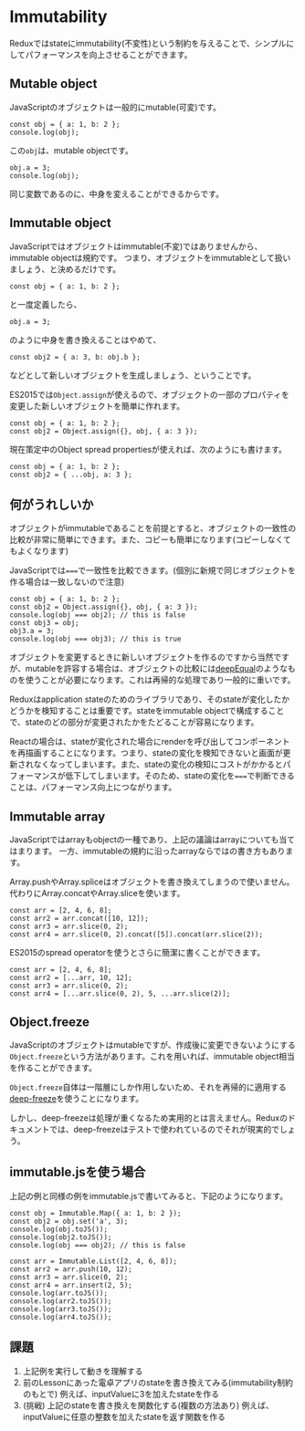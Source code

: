 # Immutability

Reduxではstateにimmutability(不変性)という制約を与えることで、シンプルにしてパフォーマンスを向上させることができます。

## Mutable object

JavaScriptのオブジェクトは一般的にmutable(可変)です。

```
const obj = { a: 1, b: 2 };
console.log(obj);
```

この`obj`は、mutable objectです。

```
obj.a = 3;
console.log(obj);
```

同じ変数であるのに、中身を変えることができるからです。

## Immutable object

JavaScriptではオブジェクトはimmutable(不変)ではありませんから、immutable objectは規約です。
つまり、オブジェクトをimmutableとして扱いましょう、と決めるだけです。

```
const obj = { a: 1, b: 2 };
```

と一度定義したら、

```
obj.a = 3;
```

のように中身を書き換えることはやめて、

```
const obj2 = { a: 3, b: obj.b };
```

などとして新しいオブジェクトを生成しましょう、ということです。

ES2015では`Object.assign`が使えるので、オブジェクトの一部のプロパティを変更した新しいオブジェクトを簡単に作れます。

```
const obj = { a: 1, b: 2 };
const obj2 = Object.assign({}, obj, { a: 3 });
```

現在策定中のObject spread propertiesが使えれば、次のようにも書けます。

```
const obj = { a: 1, b: 2 };
const obj2 = { ...obj, a: 3 };
```

## 何がうれしいか

オブジェクトがimmutableであることを前提とすると、オブジェクトの一致性の比較が非常に簡単にできます。また、コピーも簡単になります(コピーしなくてもよくなります)

JavaScriptでは`===`で一致性を比較できます。(個別に新規で同じオブジェクトを作る場合は一致しないので注意)

```
const obj = { a: 1, b: 2 };
const obj2 = Object.assign({}, obj, { a: 3 });
console.log(obj === obj2); // this is false
const obj3 = obj;
obj3.a = 3;
console.log(obj === obj3); // this is true
```

オブジェクトを変更するときに新しいオブジェクトを作るのですから当然ですが、mutableを許容する場合は、オブジェクトの比較には[deepEqual](https://github.com/substack/node-deep-equal)のようなものを使うことが必要になります。これは再帰的な処理であり一般的に重いです。

Reduxはapplication stateのためのライブラリであり、そのstateが変化したかどうかを検知することは重要です。stateをimmutable objectで構成することで、stateのどの部分が変更されたかをたどることが容易になります。

Reactの場合は、stateが変化された場合にrenderを呼び出してコンポーネントを再描画することになります。つまり、stateの変化を検知できないと画面が更新されなくなってしまいます。また、stateの変化の検知にコストがかかるとパフォーマンスが低下してしまいます。そのため、stateの変化を`===`で判断できることは、パフォーマンス向上につながります。

## Immutable array

JavaScriptではarrayもobjectの一種であり、上記の議論はarrayについても当てはまります。
一方、immutableの規約に沿ったarrayならではの書き方もあります。

Array.pushやArray.spliceはオブジェクトを書き換えてしまうので使いません。
代わりにArray.concatやArray.sliceを使います。

```
const arr = [2, 4, 6, 8];
const arr2 = arr.concat([10, 12]);
const arr3 = arr.slice(0, 2);
const arr4 = arr.slice(0, 2).concat([5]).concat(arr.slice(2));
```

ES2015のspread operatorを使うとさらに簡潔に書くことができます。

```
const arr = [2, 4, 6, 8];
const arr2 = [...arr, 10, 12];
const arr3 = arr.slice(0, 2);
const arr4 = [...arr.slice(0, 2), 5, ...arr.slice(2)];
```

## Object.freeze

JavaScriptのオブジェクトはmutableですが、作成後に変更できないようにする`Object.freeze`という方法があります。これを用いれば、immutable object相当を作ることができます。

`Object.freeze`自体は一階層にしか作用しないため、それを再帰的に適用する[deep-freeze](https://github.com/substack/deep-freeze)を使うことになります。

しかし、deep-freezeは処理が重くなるため実用的とは言えません。Reduxのドキュメントでは、deep-freezeはテストで使われているのでそれが現実的でしょう。

## immutable.jsを使う場合

上記の例と同様の例をimmutable.jsで書いてみると、下記のようになります。

```
const obj = Immutable.Map({ a: 1, b: 2 });
const obj2 = obj.set('a', 3);
console.log(obj.toJS());
console.log(obj2.toJS());
console.log(obj === obj2); // this is false
```

```
const arr = Immutable.List([2, 4, 6, 8]);
const arr2 = arr.push(10, 12);
const arr3 = arr.slice(0, 2);
const arr4 = arr.insert(2, 5);
console.log(arr.toJS());
console.log(arr2.toJS());
console.log(arr3.toJS());
console.log(arr4.toJS());
```

## 課題

1. 上記例を実行して動きを理解する
2. 前のLessonにあった電卓アプリのstateを書き換えてみる(immutability制約のもとで) 例えば、inputValueに3を加えたstateを作る
3. (挑戦) 上記のstateを書き換えを関数化する(複数の方法あり) 例えば、inputValueに任意の整数を加えたstateを返す関数を作る
